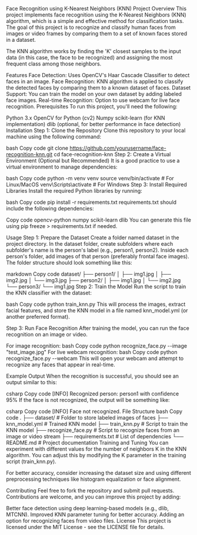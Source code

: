 Face Recognition using K-Nearest Neighbors (KNN)
Project Overview
This project implements face recognition using the K-Nearest Neighbors (KNN) algorithm, which is a simple and effective method for classification tasks. The goal of this project is to recognize and classify human faces from images or video frames by comparing them to a set of known faces stored in a dataset.

The KNN algorithm works by finding the 'K' closest samples to the input data (in this case, the face to be recognized) and assigning the most frequent class among those neighbors.

Features
Face Detection: Uses OpenCV's Haar Cascade Classifier to detect faces in an image.
Face Recognition: KNN algorithm is applied to classify the detected faces by comparing them to a known dataset of faces.
Dataset Support: You can train the model on your own dataset by adding labeled face images.
Real-time Recognition: Option to use webcam for live face recognition.
Prerequisites
To run this project, you'll need the following:

Python 3.x
OpenCV for Python (cv2)
Numpy
scikit-learn (for KNN implementation)
dlib (optional, for better performance in face detection)
Installation
Step 1: Clone the Repository
Clone this repository to your local machine using the following command:

bash
Copy code
git clone https://github.com/yourusername/face-recognition-knn.git
cd face-recognition-knn
Step 2: Create a Virtual Environment (Optional but Recommended)
It is a good practice to use a virtual environment to manage dependencies:

bash
Copy code
python -m venv venv
source venv/bin/activate   # For Linux/MacOS
venv\Scripts\activate      # For Windows
Step 3: Install Required Libraries
Install the required Python libraries by running:

bash
Copy code
pip install -r requirements.txt
requirements.txt should include the following dependencies:

Copy code
opencv-python
numpy
scikit-learn
dlib
You can generate this file using pip freeze > requirements.txt if needed.

Usage
Step 1: Prepare the Dataset
Create a folder named dataset in the project directory.
In the dataset folder, create subfolders where each subfolder's name is the person's label (e.g., person1, person2).
Inside each person's folder, add images of that person (preferably frontal face images).
The folder structure should look something like this:

markdown
Copy code
dataset/
├── person1/
│   ├── img1.jpg
│   ├── img2.jpg
│   └── img3.jpg
├── person2/
│   ├── img1.jpg
│   └── img2.jpg
└── person3/
    └── img1.jpg
Step 2: Train the Model
Run the script to train the KNN classifier with the dataset:

bash
Copy code
python train_knn.py
This will process the images, extract facial features, and store the KNN model in a file named knn_model.yml (or another preferred format).

Step 3: Run Face Recognition
After training the model, you can run the face recognition on an image or video.

For image recognition:
bash
Copy code
python recognize_face.py --image "test_image.jpg"
For live webcam recognition:
bash
Copy code
python recognize_face.py --webcam
This will open your webcam and attempt to recognize any faces that appear in real-time.

Example Output
When the recognition is successful, you should see an output similar to this:

csharp
Copy code
[INFO] Recognized person: person1 with confidence 95%
If the face is not recognized, the output will be something like:

csharp
Copy code
[INFO] Face not recognized.
File Structure
bash
Copy code
.
├── dataset/                # Folder to store labeled images of faces
├── knn_model.yml           # Trained KNN model
├── train_knn.py            # Script to train the KNN model
├── recognize_face.py       # Script to recognize faces from an image or video stream
├── requirements.txt        # List of dependencies
└── README.md               # Project documentation
Training and Tuning
You can experiment with different values for the number of neighbors K in the KNN algorithm. You can adjust this by modifying the K parameter in the training script (train_knn.py).

For better accuracy, consider increasing the dataset size and using different preprocessing techniques like histogram equalization or face alignment.

Contributing
Feel free to fork the repository and submit pull requests. Contributions are welcome, and you can improve this project by adding:

Better face detection using deep learning-based models (e.g., dlib, MTCNN).
Improved KNN parameter tuning for better accuracy.
Adding an option for recognizing faces from video files.
License
This project is licensed under the MIT License - see the LICENSE file for details.
